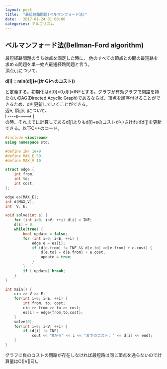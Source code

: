 ```yaml
---
layout: post
title:  "最短経路問題(ベルマンフォード法)"
date:   2017-01-24 01:00:00
categories: アルゴリズム
---
```


## ベルマンフォード法(Bellman-Ford algorithm)
最短経路問題のうち始点を固定した時に、
他のすべての頂点との間の最短路を求める問題を単一始点最短経路問題と言う。  
頂点i, jについて、  

**d[i] = min(d[j]+(jからiへのコスト))**  

と定義する。初期化はd[0]=0,d[i]=INFとする。グラフが有効グラフで閉路を持たないDAG(Directed
Acyclic Graph)であるならば、頂点を順序付けることができるため、dを更新していくことができる。  
辺e, 頂点i, jについて、  
i ----e----> j  
の時、それまでに計算してあるd[j]よりもd[i]+eのコストが小さければd[j]を更新できる。以下C++のコード。

```c++
#include <iostream>
using namespace std;

#define INF 1e+9
#define MAX_E 50
#define MAX_V 10

struct edge {
    int from;
    int to;
    int cost;
};

edge es[MAX_E];
int d[MAX_V];
int  V, E;

void solve(int s) {
    for (int i=0; i<V; ++i) d[i] = INF;
    d[s] = 0;
    while(true) {
        bool update = false;
        for (int i=0; i<E; ++i) {
            edge e = es[i];
            if (d[e.from] != INF && d[e.to] >d[e.from] + e.cost) {
                d[e.to] = d[e.from] + e.cost;
                update = true;
            }
        }
        if (!update) break;
    }
}

int main() {
    cin >> V >> E;
    for(int i=0; i<E; ++i) {
        int from, to, cost;
        cin >> from >> to >> cost;
        es[i] = edge{from,to,cost};
    }
    solve(0);
    for(int i=0; i<V; ++i) {
        if (d[i] != INF)
            cout << "0から" << i << "までのコスト: " << d[i] << endl;
    }
}
```

  
グラフに負のコストの閉路が存在しなければ最短路は同じ頂点を通らないので計算量はO(|V||E|)。
